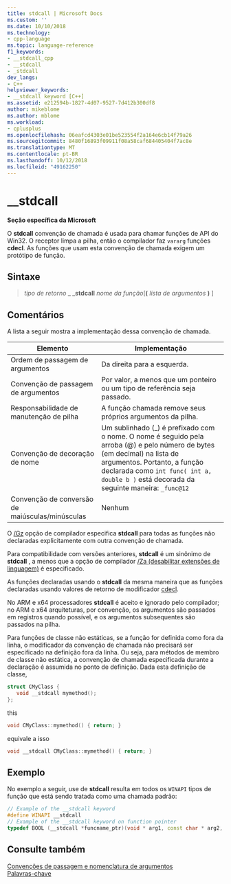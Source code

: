 ```yaml
---
title: stdcall | Microsoft Docs
ms.custom: ''
ms.date: 10/10/2018
ms.technology:
- cpp-language
ms.topic: language-reference
f1_keywords:
- __stdcall_cpp
- __stdcall
- _stdcall
dev_langs:
- C++
helpviewer_keywords:
- __stdcall keyword [C++]
ms.assetid: e212594b-1827-4d07-9527-7d412b300df8
author: mikeblome
ms.author: mblome
ms.workload:
- cplusplus
ms.openlocfilehash: 06eafcd4303e01be523554f2a164e6cb14f79a26
ms.sourcegitcommit: 8480f16893f09911f08a58caf684405404f7ac8e
ms.translationtype: MT
ms.contentlocale: pt-BR
ms.lasthandoff: 10/12/2018
ms.locfileid: "49162250"
---
```

# <a name="stdcall"></a>__stdcall

**Seção específica da Microsoft**

O **stdcall** convenção de chamada é usada para chamar funções de API do Win32. O receptor limpa a pilha, então o compilador faz `vararg` funções **cdecl**. As funções que usam esta convenção de chamada exigem um protótipo de função.

## <a name="syntax"></a>Sintaxe

> *tipo de retorno*  **\_ \_stdcall** *nome da função*[**(** *lista de argumentos* **)** ]

## <a name="remarks"></a>Comentários

A lista a seguir mostra a implementação dessa convenção de chamada.

|Elemento|Implementação|
|-------------|--------------------|
|Ordem de passagem de argumentos|Da direita para a esquerda.|
|Convenção de passagem de argumentos|Por valor, a menos que um ponteiro ou um tipo de referência seja passado.|
|Responsabilidade de manutenção de pilha|A função chamada remove seus próprios argumentos da pilha.|
|Convenção de decoração de nome|Um sublinhado (_) é prefixado com o nome. O nome é seguido pela arroba (@) e pelo número de bytes (em decimal) na lista de argumentos. Portanto, a função declarada como `int func( int a, double b )` está decorada da seguinte maneira: `_func@12`|
|Convenção de conversão de maiúsculas/minúsculas|Nenhum|

O [/Gz](../build/reference/gd-gr-gv-gz-calling-convention.md) opção de compilador especifica **stdcall** para todas as funções não declaradas explicitamente com outra convenção de chamada.

Para compatibilidade com versões anteriores, **stdcall** é um sinônimo de **stdcall** , a menos que a opção de compilador [/Za \(desabilitar extensões de linguagem)](../build/reference/za-ze-disable-language-extensions.md) é especificado.

As funções declaradas usando o **stdcall** da mesma maneira que as funções declaradas usando valores de retorno de modificador [cdecl](../cpp/cdecl.md).

No ARM e x64 processadores **stdcall** é aceito e ignorado pelo compilador; no ARM e x64 arquiteturas, por convenção, os argumentos são passados em registros quando possível, e os argumentos subsequentes são passados na pilha.

Para funções de classe não estáticas, se a função for definida como fora da linha, o modificador da convenção de chamada não precisará ser especificado na definição fora da linha. Ou seja, para métodos de membro de classe não estática, a convenção de chamada especificada durante a declaração é assumida no ponto de definição. Dada esta definição de classe,

```cpp
struct CMyClass {
   void __stdcall mymethod();
};
```

this

```cpp
void CMyClass::mymethod() { return; }
```

equivale a isso

```cpp
void __stdcall CMyClass::mymethod() { return; }
```

## <a name="example"></a>Exemplo

No exemplo a seguir, use de **stdcall** resulta em todos os `WINAPI` tipos de função que está sendo tratada como uma chamada padrão:

```cpp
// Example of the __stdcall keyword
#define WINAPI __stdcall
// Example of the __stdcall keyword on function pointer
typedef BOOL (__stdcall *funcname_ptr)(void * arg1, const char * arg2, DWORD flags, ...);
```

## <a name="see-also"></a>Consulte também

[Convenções de passagem e nomenclatura de argumentos](../cpp/argument-passing-and-naming-conventions.md)<br/>
[Palavras-chave](../cpp/keywords-cpp.md)